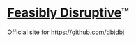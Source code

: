 
# [Feasibly Disruptive](http://dbjdbj.github.io/)&trade;

Official site for https://github.com/dbjdbj

